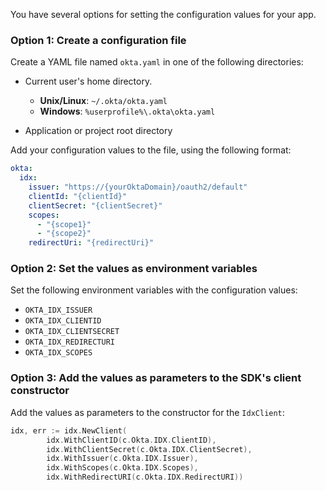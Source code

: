 You have several options for setting the configuration values for your app.

### Option 1: Create a configuration file

Create a YAML file named `okta.yaml` in one of the following directories:

* Current user's home directory.
  * **Unix/Linux**:    `~/.okta/okta.yaml`
  * **Windows**:       `%userprofile%\.okta\okta.yaml`

* Application or project root directory

Add your configuration values to the file, using the following format:

```yaml
okta:
  idx:
    issuer: "https://{yourOktaDomain}/oauth2/default"
    clientId: "{clientId}"
    clientSecret: "{clientSecret}"
    scopes:
      - "{scope1}"
      - "{scope2}"
    redirectUri: "{redirectUri}"
```

### Option 2: Set the values as environment variables

Set the following environment variables with the configuration values:

* `OKTA_IDX_ISSUER`
* `OKTA_IDX_CLIENTID`
* `OKTA_IDX_CLIENTSECRET`
* `OKTA_IDX_REDIRECTURI`
* `OKTA_IDX_SCOPES`

### Option 3: Add the values as parameters to the SDK's client constructor

Add the values as parameters to the constructor for the `IdxClient`:

```go
idx, err := idx.NewClient(
        idx.WithClientID(c.Okta.IDX.ClientID),
        idx.WithClientSecret(c.Okta.IDX.ClientSecret),
        idx.WithIssuer(c.Okta.IDX.Issuer),
        idx.WithScopes(c.Okta.IDX.Scopes),
        idx.WithRedirectURI(c.Okta.IDX.RedirectURI))
```
